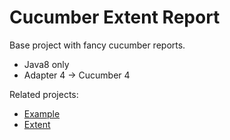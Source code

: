 # Cucumber Extent Report

Base project with fancy cucumber reports.

* Java8 only
* Adapter 4 -> Cucumber 4

Related projects:

* [Example](https://github.com/foursyth/extentreports-cucumber4-example/tree/master/test-output/HtmlReport)
* [Extent](http://extentreports.com/docs/versions/4/java/cucumber4.html)